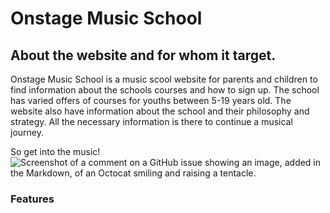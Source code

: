 # Onstage Music School
## About the website and for whom it target.

Onstage Music School is a music scool website for parents and children to find information about the schools courses and how to sign up. The school has varied offers of courses for youths between 5-19 years old.
The website also have information about the school and their philosophy and strategy. All the necessary information is there to continue a musical journey.

So get into the music!
![Screenshot of a comment on a GitHub issue showing an image, added in the Markdown, of an Octocat smiling and raising a tentacle.](../assets/images/screenshot-responsive.jpg)


### Features

